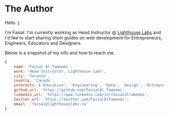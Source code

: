 # The Author

Hello :)

I'm Faisal. I'm currently working as Head Instructor @ [Lighthouse Labs](http://lighthouselabs.ca) and I'd like to start sharing short guides on web development for Entrepreneurs, Engineers, Educators and Designers.

Below is a snapshot of my info and how to reach me.


```javascript
{
    name: 'Faisal Al-Tameemi',
    work: 'Head Instructor, Lighthouse Labs',
    city: 'Toronto',
    country: 'Canada',
    interests: ['Education', 'Engineering', 'Data', 'Design', 'Entrepreneurship'],
    github_url: 'https://github.com/FaisalAl-Tameemi',
    linkedin_url: 'https://www.linkedin.com/in/faisalaltameemi',
    twitter_url: 'https://twitter.com/FaisalAlTameemi',
    email: 'faisal@lighthouselabs.ca'
}
```

